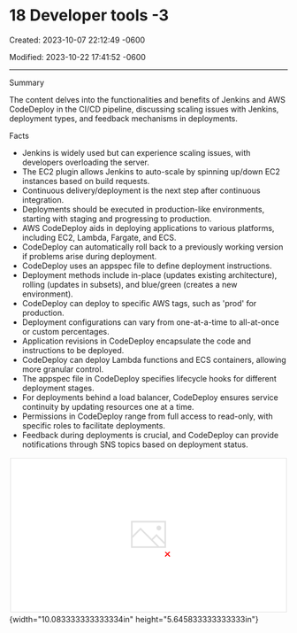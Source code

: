 # 18 Developer tools -3

Created: 2023-10-07 22:12:49 -0600

Modified: 2023-10-22 17:41:52 -0600

---

Summary

The content delves into the functionalities and benefits of Jenkins and AWS CodeDeploy in the CI/CD pipeline, discussing scaling issues with Jenkins, deployment types, and feedback mechanisms in deployments.

Facts

- Jenkins is widely used but can experience scaling issues, with developers overloading the server.
- The EC2 plugin allows Jenkins to auto-scale by spinning up/down EC2 instances based on build requests.
- Continuous delivery/deployment is the next step after continuous integration.
- Deployments should be executed in production-like environments, starting with staging and progressing to production.
- AWS CodeDeploy aids in deploying applications to various platforms, including EC2, Lambda, Fargate, and ECS.
- CodeDeploy can automatically roll back to a previously working version if problems arise during deployment.
- CodeDeploy uses an appspec file to define deployment instructions.
- Deployment methods include in-place (updates existing architecture), rolling (updates in subsets), and blue/green (creates a new environment).
- CodeDeploy can deploy to specific AWS tags, such as 'prod' for production.
- Deployment configurations can vary from one-at-a-time to all-at-once or custom percentages.
- Application revisions in CodeDeploy encapsulate the code and instructions to be deployed.
- CodeDeploy can deploy Lambda functions and ECS containers, allowing more granular control.
- The appspec file in CodeDeploy specifies lifecycle hooks for different deployment stages.
- For deployments behind a load balancer, CodeDeploy ensures service continuity by updating resources one at a time.
- Permissions in CodeDeploy range from full access to read-only, with specific roles to facilitate deployments.
- Feedback during deployments is crucial, and CodeDeploy can provide notifications through SNS topics based on deployment status.



![Understanding revisions Revision 1 aws training and -7 certification Source code files Revision 2 AppSpec file Revision 3 Deployable content Pulls Revision 1 AWS CodeDeploy Amazon S3 Amazon EC2 Instances Or GitHub Pulls AWS CodeDepIoy 46 ](../../../media/AWS-DevOps-Module-4-18-Developer-tools--3-image1.png){width="10.083333333333334in" height="5.645833333333333in"}



